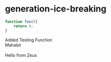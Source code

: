 # generation-ice-breaking

~~~javascript
function foo(){
    return 0;
}
~~~
Added Testing Function <br>
Mahabir <br>
<br>
Hello from Zeus